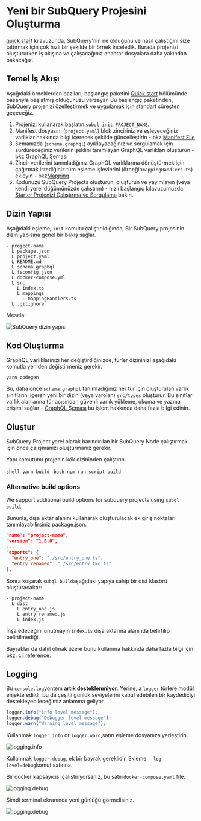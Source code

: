# Yeni bir SubQuery Projesini Oluşturma

[quick start](/quickstart/quickstart.md) kılavuzunda, SubQuery'nin ne olduğunu ve nasıl çalıştığını size tattırmak için çok hızlı bir şekilde bir örnek inceledik. Burada projenizi oluştururken iş akışına ve çalışacağınız anahtar dosyalara daha yakından bakacağız.

## Temel İş Akışı

Aşağıdaki örneklerden bazıları, başlangıç paketini [Quick start](../quickstart/quickstart.md) bölümünde başarıyla başlatmış olduğunuzu varsayar. Bu başlangıç paketinden, SubQuery projenizi özelleştirmek ve uygulamak için standart süreçten geçeceğiz.

1. Projenizi kullanarak başlatın `subql init PROJECT_NAME`.
2. Manifest dosyasını (`project.yaml`) blok zinciriniz ve eşleyeceğiniz varlıklar hakkında bilgi içerecek şekilde güncelleştirin - bkz [Manifest File](./manifest.md)
3. Şemanızda (`schema.graphql`) ayıklayacağınız ve sorgulamak için sürdüreceğiniz verilerin şeklini tanımlayan GraphQL varlıkları oluşturun - bkz [GraphQL Şeması](./graphql.md)
4. Zincir verilerini tanımladığınız GraphQL varlıklarına dönüştürmek için çağırmak istediğiniz tüm eşleme işlevlerini (örneğin`mappingHandlers.ts`) ekleyin - bkz[Mapping](./mapping.md)
5. Kodunuzu SubQuery Projects oluşturun, oluşturun ve yayımlayın (veya kendi yerel düğümünüzde çalıştırın) - hızlı başlangıç kılavuzumuzda [ Starter Projenizi Çalıştırma ve Sorgulama](./quickstart.md#running-and-querying-your-starter-project) bakın.

## Dizin Yapısı

Aşağıdaki eşleme, `init` komutu çalıştırıldığında, Bir SubQuery projesinin dizin yapısına genel bir bakış sağlar.

```
- project-name
  L package.json
  L project.yaml
  L README.md
  L schema.graphql
  L tsconfig.json
  L docker-compose.yml
  L src
    L index.ts
    L mappings
      L mappingHandlers.ts
  L .gitignore
```

Mesela:

![SubQuery dizin yapısı](/assets/img/subQuery_directory_stucture.png)

## Kod Oluşturma

GraphQL varlıklarınızı her değiştirdiğinizde, türler dizininizi aşağıdaki komutla yeniden değiştirmeniz gerekir.

```
yarn codegen
```

Bu, daha önce `schema.graphql` tanımladığınız her tür için oluşturulan varlık sınıflarını içeren yeni bir dizin (veya varolan) `src/types` oluşturur. Bu sınıflar varlık alanlarına tür açısından güvenli varlık yükleme, okuma ve yazma erişimi sağlar - [ GraphQL Şeması](./graphql.md) bu işlem hakkında daha fazla bilgi edinin.

## Oluştur

SubQuery Project yerel olarak barındırılan bir SubQuery Node çalıştırmak için önce çalışmanızı oluşturmanız gerekir.

Yapı komutunu projenin kök dizininden çalıştırın.

<CodeGroup> <CodeGroupItem title="YARN" active> `shell yarn build ` </CodeGroupItem>
<CodeGroupItem title="NPM"> `bash npm run-script build ` </CodeGroupItem> </CodeGroup>

### Alternative build options

We support additional build options for subquery projects using `subql build`.

Bununla, dışa aktar alanını kullanarak oluşturulacak ek giriş noktaları tanımlayabilirsiniz package.json.

```json
"name": "project-name",
"version": "1.0.0",
...
"exports": {
  "entry_one": "./src/entry_one.ts",
  "entry_renamed": "./src/entry_two.ts"
},
```

Sonra koşarak `subql build`aşağıdaki yapıya sahip bir dist klasörü oluşturacaktır:

```
- project-name
  L dist
    L entry_one.js
    L entry_renamed.js
    L index.js
```

İnşa edeceğini unutmayın `index.ts` dışa aktarma alanında belirtilip belirtilmediği.

Bayraklar da dahil olmak üzere bunu kullanma hakkında daha fazla bilgi için bkz. [cli reference](https://doc.subquery.network/run_publish/references/#build).

## Logging

Bu `console.log`yöntem **artık desteklenmiyor**. Yerine, a `logger` türlere modül enjekte edildi, bu da çeşitli günlük seviyelerini kabul edebilen bir kaydediciyi destekleyebileceğimiz anlamına geliyor.

```typescript
logger.info("Info level message");
logger.debug("Debugger level message");
logger.warn("Warning level message");
```

Kullanmak `logger.info` or `logger.warn`,satırı eşleme dosyanıza yerleştirin.

![logging.info](/assets/img/logging_info.png)

Kullanmak `logger.debug`, ek bir bayrak gereklidir. Ekleme `--log-level=debug`komut satırına.

Bir docker kapsayıcısı çalıştırıyorsanız, bu satırı`docker-compose.yaml` file.

![logging.debug](/assets/img/logging_debug.png)

Şimdi terminal ekranında yeni günlüğü görmelisiniz.

![logging.debug](/assets/img/subquery_logging.png)
